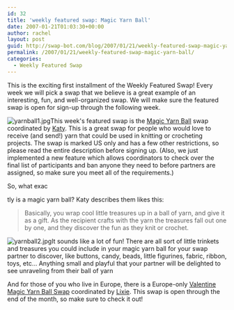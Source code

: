 ```yaml
---
id: 32
title: 'weekly featured swap: Magic Yarn Ball'
date: 2007-01-21T01:03:30+00:00
author: rachel
layout: post
guid: http://swap-bot.com/blog/2007/01/21/weekly-featured-swap-magic-yarn-ball/
permalink: /2007/01/21/weekly-featured-swap-magic-yarn-ball/
categories:
  - Weekly Featured Swap
---
```

This is the exciting first installment of the Weekly Featured Swap! Every week we will pick a swap that we believe is a great example of an interesting, fun, and well-organized swap. We will make sure the featured swap is open for sign-up through the following week.

<img alt="yarnball1.jpg" src="http://swap-bot.com/blog/wp-content/uploads/2007/01/yarnball1.jpg" class="alignleft" />This week's featured swap is the [Magic Yarn Ball](http://www.swap-bot.com/swap/show/1708) swap coordinated by [Katy](http://www.swap-bot.com/member/?id=4512). This is a great swap for people who would love to receive (and send!) yarn that could be used in knitting or crocheting projects. The swap is marked US only and has a few other restrictions, so please read the entire description before signing up. (Also, we just implemented a new feature which allows coordinators to check over the final list of participants and ban anyone they need to before partners are assigned, so make sure you meet all of the requirements.)

So, what exac 

<div style="display: none">
  <a href="http://getyourextips.com/" title="get your ex back">get your ex back</a>
</div>

tly is a magic yarn ball? Katy describes them likes this:

> Basically, you wrap cool little treasures up in a ball of yarn, and give it as a gift. As the recipient crafts with the yarn the treasures fall out one by one, and they discover the fun as they knit or crochet.

<img alt="yarnball2.jpg" src="http://swap-bot.com/blog/wp-content/uploads/2007/01/yarnball2.jpg"  class="alignleft" />It sounds like a lot of fun! There are all sort of little trinkets and treasures you could include in your magic yarn ball for your swap partner to discover, like buttons, candy, beads, little figurines, fabric, ribbon, toys, etc&#8230; Anything small and playful that your partner will be delighted to see unraveling from their ball of yarn

And for those of you who live in Europe, there is a Europe-only [Valentine Magic Yarn Ball Swap](http://www.swap-bot.com/swap/show/1687) coordinated by [Lixie](http://www.swap-bot.com/member/?id=2661). This swap is open through the end of the month, so make sure to check it out! 

<div style="display: none">
  zp8497586rq
</div>